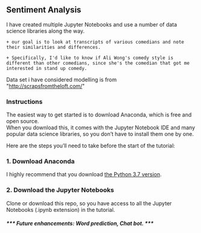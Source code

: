 ## Sentiment Analysis

I have created multiple Jupyter Notebooks and use a number of data science libraries along the way. 

	+ our goal is to look at transcripts of various comedians and note their similarities and differences.  

	+ Specifically, I'd like to know if Ali Wong's comedy style is different than other comedians, since she's the comedian that got me interested in stand up comedy.  

Data set i have considered modelling is from "http://scrapsfromtheloft.com/"

### Instructions  

The easiest way to get started is to download Anaconda, which is free and open source.  
When you download this, it comes with the Jupyter  Notebook IDE and many popular data science libraries, so you don’t have to install them one by one.  

Here are the steps you’ll need to take before the start of the tutorial:  

### 1. Download Anaconda  
I highly recommend that you download [the Python 3.7 version](https://www.anaconda.com/download/).  

### 2. Download the Jupyter Notebooks  
Clone or download this repo, so you have access to all the Jupyter Notebooks (.ipynb extension) in the tutorial.  

##### *** Future enhancements: Word prediction, Chat bot. ***




